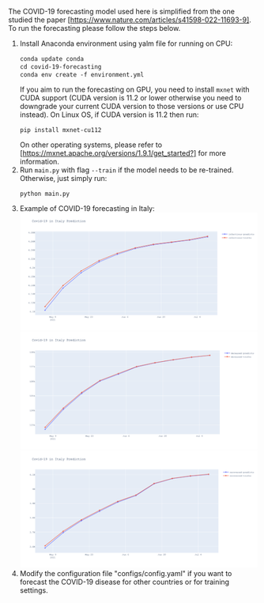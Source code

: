 The COVID-19 forecasting model used here is simplified from the one studied the paper [https://www.nature.com/articles/s41598-022-11693-9]. To run the forecasting please follow the steps below.

1. Install Anaconda environment using yalm file for running on CPU:
   ```
   conda update conda
   cd covid-19-forecasting
   conda env create -f environment.yml
   ```
   If you aim to run the forecasting on GPU, you need to install ```mxnet``` with CUDA support (CUDA version is 11.2 or lower otherwise you need to downgrade your current CUDA version to those versions or use CPU instead). On Linux OS, if CUDA version is 11.2 then run:
   ```
   pip install mxnet-cu112
   ```
   On other operating systems, please refer to [https://mxnet.apache.org/versions/1.9.1/get_started?] for more information.
3. Run ```main.py``` with flag ```--train``` if the model needs to be re-trained. Otherwise, just simply run:
   ```
   python main.py
   ```
3. Example of COVID-19 forecasting in Italy:
   ![Alt text](img/infected.png)![Alt text](img/deceased.png)![Alt text](img/recovered.png)
5. Modify the configuration file "configs/config.yaml" if you want to forecast the COVID-19 disease for other countries or for training settings.
